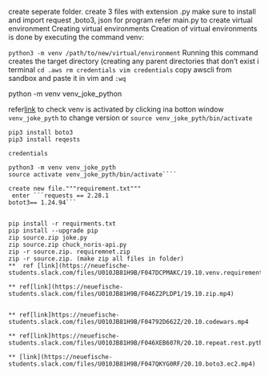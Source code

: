 create seperate folder.
create 3 files with extension .py
make sure to install and import request ,boto3, json
for program refer main.py
to create virtual environment
Creating virtual environments
Creation of virtual environments is done by executing the command venv:

```python3 -m venv /path/to/new/virtual/environment```
Running this command creates the target directory (creating any parent directories that don’t exist 
i terminal ```cd .aws
rm credentials
vim credentials```
copy awscli  from sandbox and paste it in vim and ```:wq```

python -m venv venv_joke_python

refer[link](https://docs.python.org/3/library/venv.html)
to check venv is activated  by clicking ina botton window ```venv_joke_pyth``` to change version or ```source venv_joke_pyth/bin/activate```

````python3 joke.py
pip3 install boto3 
pip3 install reqests

credentials

python3 -m venv venv_joke_pyth
source activate venv_joke_pyth/bin/activate````

create new file."""requirement.txt"""
 enter ```requests == 2.28.1
botot3== 1.24.94```


pip install -r requirments.txt
pip install --upgrade pip
zip source.zip joke.py
zip source.zip chuck_noris-api.py
zip -r source.zip. requiremnet.zip
zip -r source.zip. (make zip all files in folder)
**  ref [link](https://neuefische-students.slack.com/files/U010JB81H9B/F047DCPMAKC/19.10.venv.requirements.mp4)

** ref[link](https://neuefische-students.slack.com/files/U010JB81H9B/F046Z2PLDP1/19.10.zip.mp4)


** ref[link]https://neuefische-students.slack.com/files/U010JB81H9B/F04792D662Z/20.10.codewars.mp4

** ref[link]https://neuefische-students.slack.com/files/U010JB81H9B/F046XEB607R/20.10.repeat.rest.python.mp4

** [link](https://neuefische-students.slack.com/files/U010JB81H9B/F047QKYG0RF/20.10.boto3.ec2.mp4)